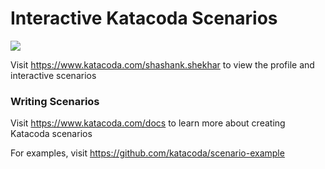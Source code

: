 # Interactive Katacoda Scenarios

[![](http://shields.katacoda.com/katacoda/shashank.shekhar/count.svg)](https://www.katacoda.com/shashank.shekhar "Get your profile on Katacoda.com")

Visit https://www.katacoda.com/shashank.shekhar to view the profile and interactive scenarios

### Writing Scenarios
Visit https://www.katacoda.com/docs to learn more about creating Katacoda scenarios

For examples, visit https://github.com/katacoda/scenario-example
